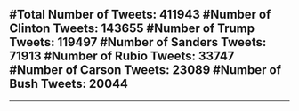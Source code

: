 #Total Number of Tweets: 411943 
#Number of Clinton Tweets: 143655
#Number of Trump Tweets: 119497
#Number of Sanders Tweets: 71913
#Number of Rubio Tweets: 33747
#Number of Carson Tweets: 23089
#Number of Bush Tweets: 20044
---
---
